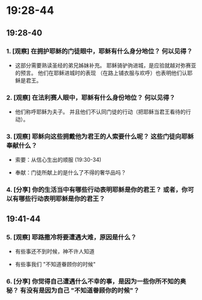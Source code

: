 # 19:28-44

## 19:28-40

### 1. [观察] 在拥护耶稣的门徒眼中，耶稣有什么身分地位？ 何以见得？

* 这部分需要熟读圣经的弟兄姊妹补充。 耶稣骑驴驹进城，是应验就越对弥赛亚的预言。 他们在耶稣进城时的表现 （在路上铺衣服与欢呼）也表明他们认耶稣是君王。

### 2. [观察] 在法利赛人眼中，耶稣有什么身份地位？ 何以见得？

* 他们称呼耶稣为夫子。 并且他们不认同门徒的行动（把耶稣当君王看待的行动）。

### 3. [观察] 耶稣向这些拥戴他为君王的人索要什么呢？ 这些门徒向耶稣奉献什么？

* 索要：从信心生出的顺服 (19:30-34)

* 奉献：门徒所献上的是什么了不得的奢华品吗？

### 4. [分享] 你的生活当中有哪些行动表明耶稣是你的君王？ 或者，你可以有哪些行动表明耶稣是你的君王？

## 19:41-44

### 5. [观察] 耶路撒冷将要遭遇大难，原因是什么？

* 有些事还不到时候，神不许人知道

* 有些事我们 "不知道眷顾你的时候"

### 6. [分享] 你觉得自己遭遇什么不幸的事，是因为一些你所不知的奥秘？ 有没有是因为自己 "不知道眷顾你的时候"？